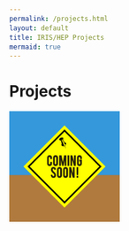 ```yaml
---
permalink: /projects.html
layout: default
title: IRIS/HEP Projects
mermaid: true
---
```


# Projects

<img src="/assets/images/coming-soon-g994b7410f_1280.png" width="200">

